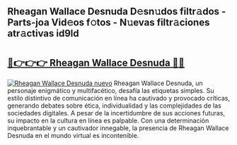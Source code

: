 ## Rheagan Wallace Desnuda D𝚎sn𝚞dos filtr𝚊dos - Parts-joa Vid𝚎os f𝚘tos - N𝚞evas filtr𝚊ciones atr𝚊ctivas id9ld

# <h2><a href="http://mb68clv.tromn.icu/?c=Rheagan+Wallace+Desnuda">🔗👉👉👉 Rheagan Wallace Desnuda 🔗🔗</a></h2>

[![Rheagan Wallace Desnuda nuevo](https://i.imgur.com/pEAQMta.gif)](http://mb68clv.tromn.icu/?c=Rheagan+Wallace+Desnuda)
Rheagan Wallace Desnuda, un personaje enigmático y multifacético, desafía las etiquetas simples. Su estilo distintivo de comunicación en línea ha cautivado y provocado críticas, generando debates sobre ética, individualidad y las complejidades de las sociedades digitales. A pesar de la incertidumbre de sus acciones futuras, su impacto en la cultura en línea es palpable. Con una determinación inquebrantable y un cautivador innegable, la presencia de Rheagan Wallace Desnuda en el mundo virtual es incontenible.
